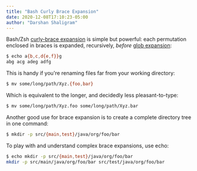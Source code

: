 ```yaml
---
title: "Bash Curly Brace Expansion"
date: 2020-12-08T17:10:23-05:00
author: "Darshan Shaligram"
---
```


Bash/Zsh [curly-brace expansion](https://www.gnu.org/software/bash/manual/html_node/Brace-Expansion.html)
is simple but powerful: each permutation enclosed in braces is expanded,
recursively, *before* [glob expansion](https://tldp.org/LDP/abs/html/globbingref.html):

```sh
$ echo a{b,c,d{e,f}}g
abg acg adeg adfg
```

This is handy if you're renaming files far from your working directory:

```sh
$ mv some/long/path/Xyz.{foo,bar} 
```

Which is equivalent to the longer, and decidedly less pleasant-to-type: 

```sh
$ mv some/long/path/Xyz.foo some/long/path/Xyz.bar
```

Another good use for brace expansion is to create a complete directory tree in
one command:

```sh
$ mkdir -p src/{main,test}/java/org/foo/bar
```

To play with and understand complex brace expansions, use echo:

```sh
$ echo mkdir -p src/{main,test}/java/org/foo/bar
mkdir -p src/main/java/org/foo/bar src/test/java/org/foo/bar
```
